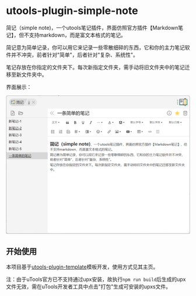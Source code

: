 # utools-plugin-simple-note

简记（simple note)，一个utools笔记插件，界面仿照官方插件【Markdown笔记】，但不支持markdown，而是富文本格式的笔记。

简记意为简单记录，你可以用它来记录一些零散细碎的东西，它和你的主力笔记软件并不冲突，前者针对"简单"，后者针对"复杂、系统性"。

笔记存放在你指定的文件夹下。每次新指定文件夹，需手动将旧文件夹中的笔记迁移至新文件夹中。

界面展示：

![1](https://raw.githubusercontent.com/nickear/utools-plugin-simple-note/main/img.png)

## 开始使用

本项目基于[utools-plugin-template](https://github.com/QC2168/utools-plugin-template)模板开发，使用方式见其主页。

注：由于uTools官方已不支持通过upx安装，故执行`npm run build`后生成的upx文件无效，需在uTools开发者工具中点击"打包"生成可安装的upxs文件。
